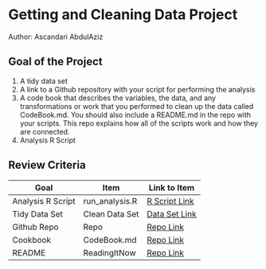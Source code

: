 # Getting and Cleaning Data Project

Author: Ascandari AbdulAziz<br />

## Goal of the Project

1.  A tidy data set
2.  A link to a Github repository with your script for performing the analysis
3.  A code book that describes the variables, the data, and any transformations or work that you performed to clean up the data called CodeBook.md. You should also include a README.md in the repo with your scripts. This repo explains how all of the scripts work and how they are connected.
4.  Analysis R Script

## Review Criteria

| Goal              | Item           | Link to Item                                                                                                                                       |
|------------------------|------------------------|------------------------|
| Analysis R Script | run_analysis.R | [R Script Link](https://github.com/mGalarnyk/datasciencecoursera/blob/master/3_Getting_and_Cleaning_Data/projects/run_analysis.R "run_analysis.R") |
| Tidy Data Set     | Clean Data Set | [Data Set Link](https://github.com/mGalarnyk/datasciencecoursera/blob/master/3_Getting_and_Cleaning_Data/data/tidyData.txt "tidyData.txt")         |
| Github Repo       | Repo           | [Repo Link](https://github.com/mGalarnyk/datasciencecoursera/tree/master/3_Getting_and_Cleaning_Data "Click to go to Repo")                        |
| Cookbook          | CodeBook.md    | [Repo Link](https://github.com/mGalarnyk/datasciencecoursera/blob/master/3_Getting_and_Cleaning_Data/projects/CodeBook.md "CodeBook.md")           |
| README            | ReadingItNow   | [Repo Link](https://github.com/mGalarnyk/datasciencecoursera/blob/master/3_Getting_and_Cleaning_Data/projects/README.md "README.md")               |

## 
